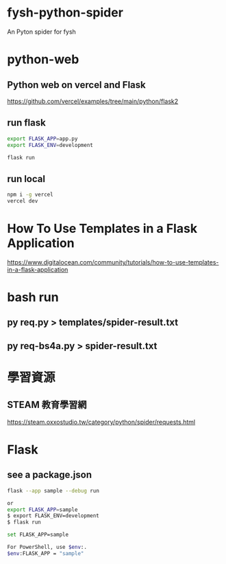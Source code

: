# fysh-python-spider
An Pyton spider for fysh

# python-web

## Python web on vercel and Flask

<https://github.com/vercel/examples/tree/main/python/flask2>

## run flask
```bash
export FLASK_APP=app.py
export FLASK_ENV=development
```
```bash
flask run
```

## run local

```bash
npm i -g vercel
vercel dev

```

# How To Use Templates in a Flask Application

<https://www.digitalocean.com/community/tutorials/how-to-use-templates-in-a-flask-application>

# bash run
## py req.py > templates/spider-result.txt       
## py req-bs4a.py > spider-result.txt

# 學習資源
## STEAM 教育學習網
<https://steam.oxxostudio.tw/category/python/spider/requests.html>

# Flask
## see a package.json
```bash
flask --app sample --debug run

or 
export FLASK_APP=sample
$ export FLASK_ENV=development
$ flask run

set FLASK_APP=sample

For PowerShell, use $env:.
$env:FLASK_APP = "sample"
```
